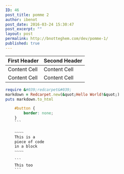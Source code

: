 ```yaml
---
ID: 46
post_title: pomme 2
author: ibenot
post_date: 2016-03-24 15:30:47
post_excerpt: ""
layout: post
permalink: http://bnotteghem.com/dev/pomme-1/
published: true
---
```

| First Header  | Second Header |
| ------------- | ------------- |
| Content Cell  | Content Cell  |
| Content Cell  | Content Cell  |

```ruby
require &#039;redcarpet&#039;
markdown = Redcarpet.new(&quot;Hello World!&quot;)
puts markdown.to_html
```

```css
	#button {
		border: none;
	}
	```
	
	~~~~
	This is a 
	piece of code 
	in a block
	~~~~

	```
	This too
	```